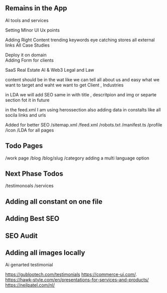 ## Remains in the App 
  
AI tools and services 

Setting MInor UI Ux points 

Adding Right Content 
trending keywords 
eye catching stores 
all external links 
All Case Studies 

Deploy it on domain  
Adding Form for clients 

SaaS
Real Estate
AI & Web3
Legal and Law 

content should be in the wat like we can tell all about us and easy what we want to target and waht we want to get Client , Industries 

in LDA we will add SEO same in with title , descritpion and img or separte section fot it in future 

in the feed.xml I am using herossection also 
adding data in constalts like all socila links and urls

Added for better SEO
/sitemap.xml
/feed.xml
/robots.txt
/manifest.ts
/profile
/icon
/LDA for all pages 

## Todo Pages 
/work page 
/blog
/blog/slug
/category
adding a multi language option  
## Next Phase Todos 
/testimonoals
/services


## Adding all constant on one file 
## Adding Best SEO 
## SEO Audit 
## Adding all images locally

Ai genarted testimonial 

https://gublootech.com/testimonials
https://commerce-ui.com/.
https://hawk-style.com/en/presentations-for-services-and-products/
https://neilpatel.com/nl/